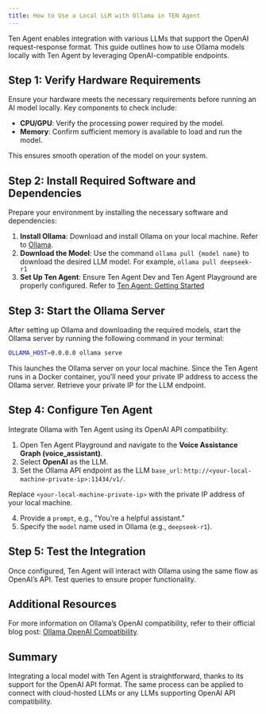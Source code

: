 ```yaml
---
title: How to Use a Local LLM with Ollama in TEN Agent
---
```


Ten Agent enables integration with various LLMs that support the OpenAI request-response format. This guide outlines how to use Ollama models locally with Ten Agent by leveraging OpenAI-compatible endpoints.

## Step 1: Verify Hardware Requirements

Ensure your hardware meets the necessary requirements before running an AI model locally. Key components to check include:

- **CPU/GPU**: Verify the processing power required by the model.
- **Memory**: Confirm sufficient memory is available to load and run the model.

This ensures smooth operation of the model on your system.

## Step 2: Install Required Software and Dependencies

Prepare your environment by installing the necessary software and dependencies:

1. **Install Ollama**: Download and install Ollama on your local machine. Refer to [Ollama](https://ollama.com/).
2. **Download the Model**: Use the command `ollama pull {model name}` to download the desired LLM model. For example, `ollama pull deepseek-r1`
3. **Set Up Ten Agent**: Ensure Ten Agent Dev and Ten Agent Playground are properly configured. Refer to [Ten Agent: Getting Started](../ten_agent/getting_started.md)

## Step 3: Start the Ollama Server

After setting up Ollama and downloading the required models, start the Ollama server by running the following command in your terminal:

```bash
OLLAMA_HOST=0.0.0.0 ollama serve
```

This launches the Ollama server on your local machine. Since the Ten Agent runs in a Docker container, you’ll need your private IP address to access the Ollama server. Retrieve your private IP for the LLM endpoint.

## Step 4: Configure Ten Agent

Integrate Ollama with Ten Agent using its OpenAI API compatibility:

1. Open Ten Agent Playground and navigate to the **Voice Assistance Graph (voice_assistant)**.
2. Select **OpenAI** as the LLM.
3. Set the Ollama API endpoint as the LLM `base_url`: `http://<your-local-machine-private-ip>:11434/v1/`.

Replace `<your-local-machine-private-ip>` with the private IP address of your local machine.

4. Provide a `prompt`, e.g., "You're a helpful assistant."
5. Specify the `model` name used in Ollama (e.g., `deepseek-r1`).

## Step 5: Test the Integration

Once configured, Ten Agent will interact with Ollama using the same flow as OpenAI’s API. Test queries to ensure proper functionality.

## Additional Resources

For more information on Ollama’s OpenAI compatibility, refer to their official blog post: [Ollama OpenAI Compatibility](https://ollama.com/blog/openai-compatibility).

## Summary

Integrating a local model with Ten Agent is straightforward, thanks to its support for the OpenAI API format. The same process can be applied to connect with cloud-hosted LLMs or any LLMs supporting OpenAI API compatibility.
